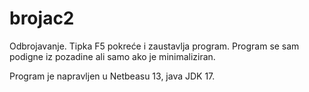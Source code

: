 # brojac2
Odbrojavanje. Tipka F5 pokreće i zaustavlja program. Program se sam podigne iz pozadine ali samo ako je minimaliziran.

Program je napravljen u Netbeasu 13, java JDK 17.
